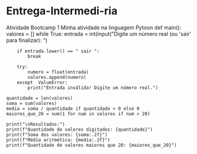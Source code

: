 # Entrega-Intermedi-ria
Atividade Bootcamp 1
Minha atividade na linguagem Pytoon
def main():
    valores = []
    while True:
        entrada = int(input("Digite um número real (ou 'sair' para finalizar): ")

        if entrada.lower() == " sair ":
            break   

        try:
            numero = float(entrada)  
            valores.append(numero)   
        except  ValueError:
            print("Entrada inválida! Digite um número real.")

    quantidade = len(valores)
    soma = sum(valores)
    media = soma / quantidade if quantidade > 0 else 0
    maiores_que_20 = sum(1 for num in valores if num > 20)

    print("\nResultados:")
    print(f"Quantidade de valores digitados: {quantidade}")
    print(f"Soma dos valores: {soma:.2f}")
    print(f"Média aritmética: {media:.2f}")
    print(f"Quantidade de valores maiores que 20: {maiores_que_20}")
